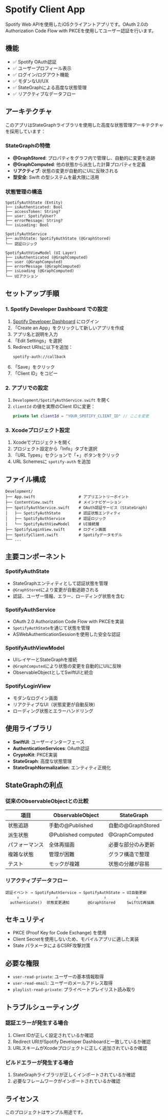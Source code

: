 # Spotify Client App

Spotify Web APIを使用したiOSクライアントアプリです。OAuth 2.0のAuthorization Code Flow with PKCEを使用してユーザー認証を行います。

## 機能

- ✅ Spotify OAuth認証
- ✅ ユーザープロフィール表示
- ✅ ログイン/ログアウト機能
- ✅ モダンなUI/UX
- ✅ StateGraphによる高度な状態管理
- ✅ リアクティブなデータフロー

## アーキテクチャ

このアプリはStateGraphライブラリを使用した高度な状態管理アーキテクチャを採用しています：

### StateGraphの特徴
- **@GraphStored**: プロパティをグラフ内で管理し、自動的に変更を追跡
- **@GraphComputed**: 他の状態から派生した計算プロパティを定義
- **リアクティブ**: 状態の変更が自動的にUIに反映される
- **型安全**: Swift の型システムを最大限に活用

### 状態管理の構造

```
SpotifyAuthState (Entity)
├── isAuthenticated: Bool
├── accessToken: String?
├── user: SpotifyUser?
├── errorMessage: String?
└── isLoading: Bool

SpotifyAuthService
├── authState: SpotifyAuthState (@GraphStored)
└── 認証ロジック

SpotifyAuthViewModel (UI Layer)
├── isAuthenticated (@GraphComputed)
├── user (@GraphComputed)
├── errorMessage (@GraphComputed)
├── isLoading (@GraphComputed)
└── UIアクション
```

## セットアップ手順

### 1. Spotify Developer Dashboard での設定

1. [Spotify Developer Dashboard](https://developer.spotify.com/dashboard/) にログイン
2. 「Create an App」をクリックして新しいアプリを作成
3. アプリ名と説明を入力
4. 「Edit Settings」を選択
5. Redirect URIsに以下を追加：
   ```
   spotify-auth://callback
   ```
6. 「Save」をクリック
7. 「Client ID」をコピー

### 2. アプリでの設定

1. `Development/SpotifyAuthService.swift` を開く
2. `clientId` の値を実際のClient IDに変更：
   ```swift
   private let clientId = "YOUR_SPOTIFY_CLIENT_ID" // ここを変更
   ```

### 3. Xcodeプロジェクト設定

1. Xcodeでプロジェクトを開く
2. プロジェクト設定から「Info」タブを選択
3. 「URL Types」セクションで「+」ボタンをクリック
4. URL Schemesに `spotify-auth` を追加

## ファイル構成

```
Development/
├── App.swift                   # アプリエントリーポイント
├── ContentView.swift           # メインナビゲーション
├── SpotifyAuthService.swift    # OAuth認証サービス (StateGraph)
│   ├── SpotifyAuthState        # 認証状態エンティティ
│   ├── SpotifyAuthService      # 認証ロジック
│   └── SpotifyAuthViewModel    # UI接続層
├── SpotifyLoginView.swift      # ログイン画面
├── SpotifyClient.swift         # Spotifyデータモデル
└── ...
```

## 主要コンポーネント

### SpotifyAuthState
- StateGraphエンティティとして認証状態を管理
- `@GraphStored`により変更が自動追跡される
- 認証、ユーザー情報、エラー、ローディング状態を含む

### SpotifyAuthService  
- OAuth 2.0 Authorization Code Flow with PKCEを実装
- `SpotifyAuthState`を通じて状態を管理
- ASWebAuthenticationSessionを使用した安全な認証

### SpotifyAuthViewModel
- UIレイヤーとStateGraphを接続
- `@GraphComputed`により状態の変更を自動的にUIに反映
- ObservableObjectとしてSwiftUIと統合

### SpotifyLoginView
- モダンなログイン画面
- リアクティブなUI（状態変更が自動反映）
- ローディング状態とエラーハンドリング

## 使用ライブラリ

- **SwiftUI**: ユーザーインターフェース
- **AuthenticationServices**: OAuth認証
- **CryptoKit**: PKCE実装
- **StateGraph**: 高度な状態管理
- **StateGraphNormalization**: エンティティ正規化

## StateGraphの利点

### 従来のObservableObjectとの比較

| 項目 | ObservableObject | StateGraph |
|------|------------------|------------|
| 状態追跡 | 手動の@Published | 自動の@GraphStored |
| 派生状態 | @Published computed | @GraphComputed |
| パフォーマンス | 全体再描画 | 必要な部分のみ更新 |
| 複雑な状態 | 管理が困難 | グラフ構造で整理 |
| テスト | モックが複雑 | 状態の分離が容易 |

### リアクティブデータフロー

```
認証イベント → SpotifyAuthService → SpotifyAuthState → UI自動更新
     ↓                ↓                    ↓             ↓
  authenticate()  状態変更通知        @GraphStored     SwiftUI再描画
```

## セキュリティ

- PKCE (Proof Key for Code Exchange) を使用
- Client Secretを使用しないため、モバイルアプリに適した実装
- State パラメータによるCSRF攻撃対策

## 必要な権限

- `user-read-private`: ユーザーの基本情報取得
- `user-read-email`: ユーザーのメールアドレス取得
- `playlist-read-private`: プライベートプレイリスト読み取り

## トラブルシューティング

### 認証エラーが発生する場合
1. Client IDが正しく設定されているか確認
2. Redirect URIがSpotify Developer Dashboardと一致しているか確認
3. URLスキームがXcodeプロジェクトに正しく追加されているか確認

### ビルドエラーが発生する場合
1. StateGraphライブラリが正しくインポートされているか確認
2. 必要なフレームワークがインポートされているか確認

## ライセンス

このプロジェクトはサンプル用途です。 